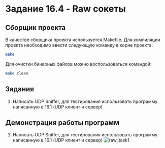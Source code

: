 # Задание 16.4 - Raw сокеты 
## Сборщик проекта
В качестве сборщика проекта используется Makefile. Для компиляции проекта необходимо ввести следующую команду в корне проекта:
``` bash
make
```
Для очистки бинарных файлов можно воспользоваться командой:
``` bash
make clean
```
## Задания
1) Написать UDP Sniffer, для тестирования использовать программу написанную в 16.1 (UDP клиент и сервер)   

## Демонстрация работы программ
1) Написать UDP Sniffer, для тестирования использовать программу написанную в 16.1 (UDP клиент и сервер)
![raw_task1](https://github.com/user-attachments/assets/0d2b3a4e-1d6d-493d-99ad-98e21d03cb8a)



